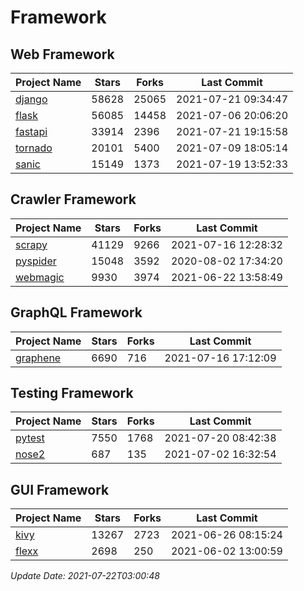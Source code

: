 # Framework

## Web Framework
| Project Name | Stars | Forks | Last Commit |
| ------------ | ----- | ----- | ----------- |
| [django](https://github.com/django/django) | 58628 | 25065 | 2021-07-21 09:34:47 |
| [flask](https://github.com/pallets/flask) | 56085 | 14458 | 2021-07-06 20:06:20 |
| [fastapi](https://github.com/tiangolo/fastapi) | 33914 | 2396 | 2021-07-21 19:15:58 |
| [tornado](https://github.com/tornadoweb/tornado) | 20101 | 5400 | 2021-07-09 18:05:14 |
| [sanic](https://github.com/sanic-org/sanic) | 15149 | 1373 | 2021-07-19 13:52:33 |

## Crawler Framework
| Project Name | Stars | Forks | Last Commit |
| ------------ | ----- | ----- | ----------- |
| [scrapy](https://github.com/scrapy/scrapy) | 41129 | 9266 | 2021-07-16 12:28:32 |
| [pyspider](https://github.com/binux/pyspider) | 15048 | 3592 | 2020-08-02 17:34:20 |
| [webmagic](https://github.com/code4craft/webmagic) | 9930 | 3974 | 2021-06-22 13:58:49 |

## GraphQL Framework
| Project Name | Stars | Forks | Last Commit |
| ------------ | ----- | ----- | ----------- |
| [graphene](https://github.com/graphql-python/graphene) | 6690 | 716 | 2021-07-16 17:12:09 |

## Testing Framework
| Project Name | Stars | Forks | Last Commit |
| ------------ | ----- | ----- | ----------- |
| [pytest](https://github.com/pytest-dev/pytest) | 7550 | 1768 | 2021-07-20 08:42:38 |
| [nose2](https://github.com/nose-devs/nose2) | 687 | 135 | 2021-07-02 16:32:54 |

## GUI Framework
| Project Name | Stars | Forks | Last Commit |
| ------------ | ----- | ----- | ----------- |
| [kivy](https://github.com/kivy/kivy) | 13267 | 2723 | 2021-06-26 08:15:24 |
| [flexx](https://github.com/flexxui/flexx) | 2698 | 250 | 2021-06-02 13:00:59 |

*Update Date: 2021-07-22T03:00:48*